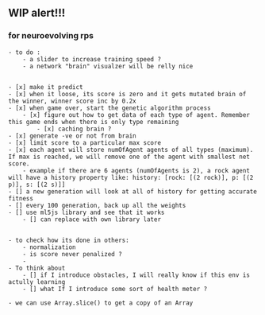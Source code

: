 
## WIP alert!!!


### for neuroevolving rps
    - to do :
        - a slider to increase training speed ?
        - a network "brain" visualzer will be relly nice 


    - [x] make it predict
    - [x] when it loose, its score is zero and it gets mutated brain of the winner, winner score inc by 0.2x
    - [x] when game over, start the genetic algorithm process
        - [x] figure out how to get data of each type of agent. Remember this game ends when there is only type remaining
            - [x] caching brain ?
    - [x] generate -ve or not from brain
    - [x] limit score to a particular max score
    - [x] each agent will store numOfAgent agents of all types (maximum). If max is reached, we will remove one of the agent with smallest net score.
        - example if there are 6 agents (numOfAgents is 2), a rock agent will have a history property like: history: [rock: [(2 rock)], p: [(2 p)], s: [(2 s)]]
    - [] a new generation will look at all of history for getting accurate fitness
    - [] every 100 generation, back up all the weights 
    - [] use ml5js library and see that it works
        - [] can replace with own library later


    - to check how its done in others:
        - normalization
        - is score never penalized ?
        - 
    - To think about
        - [] if I introduce obstacles, I will really know if this env is actully learning
        - [] what If I introduce some sort of health meter ?

    - we can use Array.slice() to get a copy of an Array
    